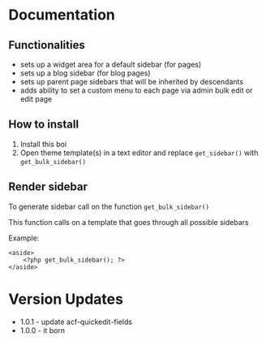 # Documentation




## Functionalities

*	sets up a widget area for a default sidebar (for pages)
*	sets up a blog sidebar (for blog pages)
*	sets up parent page sidebars that will be inherited by descendants
*	adds ability to set a custom menu to each page via admin bulk edit or edit page

## How to install

1.	Install this boi
2.	Open theme template(s) in a text editor and replace `get_sidebar()` with `get_bulk_sidebar()`


## Render sidebar

To generate sidebar call on the function `get_bulk_sidebar()`

This function calls on a template that goes through all possible sidebars
	
Example:

```
<aside>
	<?php get_bulk_sidebar(); ?>
</aside>
```

# Version Updates

*	1.0.1 - update acf-quickedit-fields
*	1.0.0 - it born